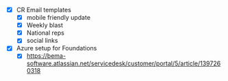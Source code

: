 - [x] CR Email templates
	- [x] mobile friendly update
	- [x] Weekly blast
	- [x] National reps
	- [x] social links
- [x] Azure setup for Foundations
	- [x] https://bema-software.atlassian.net/servicedesk/customer/portal/5/article/1397260318